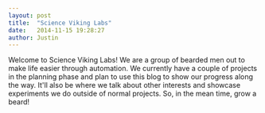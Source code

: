 ```yaml
---
layout: post
title:  "Science Viking Labs"
date:   2014-11-15 19:28:27
author: Justin
---
```

Welcome to Science Viking Labs! We are a group of bearded men out to make life easier through automation.
We currently have a couple of projects in the planning phase and plan to use this blog to show our progress along 
the way. It'll also be where we talk about other interests and showcase experiments we do outside of normal projects.
So, in the mean time, grow a beard!
